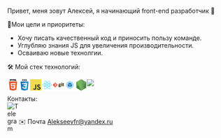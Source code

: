 Привет, меня зовут Алексей, я начинающий front-end разработчик 👋

🚀Мои цели и приоритеты:
- Хочу писать качественный код и приносить пользу команде.
- Углубляю знания JS для увеличения производительности.
- Осваиваю новые технолгии.

🛠 Мой стек технологий:

[<img src="https://raw.githubusercontent.com/github/explore/80688e429a7d4ef2fca1e82350fe8e3517d3494d/topics/html/html.png" align="left" width="26" alt="HTML5">]()
[<img src="https://raw.githubusercontent.com/github/explore/80688e429a7d4ef2fca1e82350fe8e3517d3494d/topics/css/css.png" align="left" width="26" alt="CSS">]() 
[<img src="https://raw.githubusercontent.com/github/explore/80688e429a7d4ef2fca1e82350fe8e3517d3494d/topics/javascript/javascript.png" align="left" width="26" alt="JavaScript">]()
[<img src="https://raw.githubusercontent.com/github/explore/80688e429a7d4ef2fca1e82350fe8e3517d3494d/topics/react/react.png" align="left" width="26" alt="React">]()
[<img src="https://raw.githubusercontent.com/github/explore/80688e429a7d4ef2fca1e82350fe8e3517d3494d/topics/git/git.png" align="left" width="26" alt="Git">]()
[<img src="https://raw.githubusercontent.com/github/explore/80688e429a7d4ef2fca1e82350fe8e3517d3494d/topics/webpack/webpack.png" align="left" width="26" alt="Webpack">]()
[<img src="https://raw.githubusercontent.com/github/explore/80688e429a7d4ef2fca1e82350fe8e3517d3494d/topics/nodejs/nodejs.png" align="left" width="26" alt="Node.js">]()
[<img src="https://img.shields.io/badge/Express.js-404D59?style=for-the-badge">]()
<br />
<br />
 Контакты:
<br />
[<img src="https://cdn-icons-png.flaticon.com/512/2111/2111646.png" align="left" width="26" alt="Telegram">](https://t.me/fr33m)
<br />
<br />
✉️ Почта Alekseevfr@yandex.ru
